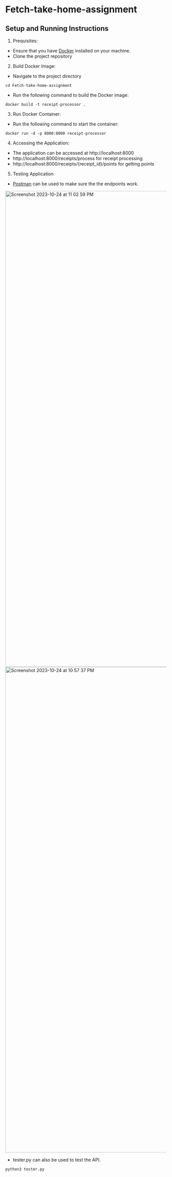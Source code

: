 # Fetch-take-home-assignment

## Setup and Running Instructions

1. Prequisites:
- Ensure that you have [Docker](https://www.docker.com/) installed on your machine.
- Clone the project repository

2. Build Docker Image:
- Navigate to the project directory
```
cd Fetch-take-home-assignment
```
- Run the following command to build the Docker image:
```
docker build -t receipt-processor .
```
3. Run Docker Container:
- Run the following command to start the container:
```
docker run -d -p 8000:8000 receipt-processor
```
4. Accessing the Application:
- The application can be accessed at http://localhost:8000
- http://localhost:8000/receipts/process for receipt processing
- http://localhost:8000/receipts/{receipt_id}/points for getting points

5. Testing Application
- [Postman](https://www.postman.com/) can be used to make sure the the endpoints work.

<img width="1481" alt="Screenshot 2023-10-24 at 11 02 59 PM" src="https://github.com/bettychen87/Fetch-take-home-assignment/assets/65417079/943d1f88-94d0-4545-99d6-c07e3ae63d11">

<img width="1511" alt="Screenshot 2023-10-24 at 10 57 37 PM" src="https://github.com/bettychen87/Fetch-take-home-assignment/assets/65417079/a5c9567a-4361-40b1-bc48-b5c61ce4de64">

- tester.py can also be used to test the API.
```
python3 tester.py
```

